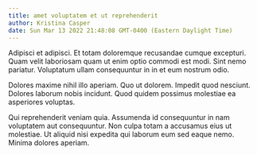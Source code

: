 ```yaml
---
title: amet voluptatem et ut reprehenderit
author: Kristina Casper
date: Sun Mar 13 2022 21:48:08 GMT-0400 (Eastern Daylight Time)
---
```

Adipisci et adipisci. Et totam doloremque recusandae cumque excepturi. Quam velit laboriosam quam ut enim optio commodi est modi. Sint nemo pariatur. Voluptatum ullam consequuntur in in et eum nostrum odio.

 Dolores maxime nihil illo aperiam. Quo ut dolorem. Impedit quod nesciunt. Dolores laborum nobis incidunt. Quod quidem possimus molestiae ea asperiores voluptas.

 Qui reprehenderit veniam quia. Assumenda id consequuntur in nam voluptatem aut consequuntur. Non culpa totam a accusamus eius ut molestiae. Ut aliquid nisi expedita qui laborum eum sed eaque nemo. Minima dolores aperiam.